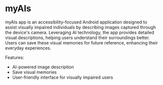 # myAIs

myAIs app is an accessibility-focused Android application designed to assist visually impaired individuals by 
describing images captured through the device's camera. Leveraging AI technology, the app provides 
detailed visual descriptions, helping users understand their surroundings better. Users can save 
these visual memories for future reference, enhancing their everyday experiences.

Features:
- AI-powered image description
- Save visual memories
- User-friendly interface for visually impaired users
